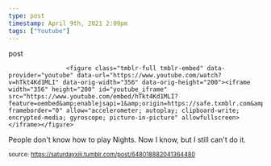 ```yaml
---
type: post
timestamp: April 9th, 2021 2:09pm
tags: ["Youtube"]
---
```

post

                    <figure class="tmblr-full tmblr-embed" data-provider="youtube" data-url="https://www.youtube.com/watch?v=hTkt4Kd1MLI" data-orig-width="356" data-orig-height="200"><iframe width="356" height="200" id="youtube_iframe" src="https://www.youtube.com/embed/hTkt4Kd1MLI?feature=oembed&amp;enablejsapi=1&amp;origin=https://safe.txmblr.com&amp;wmode=opaque" frameborder="0" allow="accelerometer; autoplay; clipboard-write; encrypted-media; gyroscope; picture-in-picture" allowfullscreen></iframe></figure>
People don't know how to play Nights.  Now I know, but I still can't do it.

                
                
                
                
                
                
                                
<small>source: https://saturdayxiii.tumblr.com/post/648018882041364480</small>